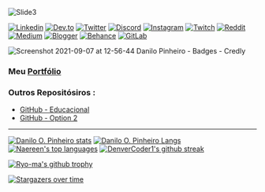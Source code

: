 ![Slide3](https://user-images.githubusercontent.com/52793184/120951552-84271700-c71f-11eb-89cb-77681885e2c8.JPG)

[![Linkedin](https://img.shields.io/badge/LinkedIn-0077B5?style=for-the-badge&logo=linkedin&logoColor=white)](https://www.linkedin.com/in/danilo-o-pinheiro-8127ab176/)
[![Dev.to](https://img.shields.io/badge/dev.to-0A0A0A?style=for-the-badge&logo=dev.to&logoColor=white)](https://dev.to/daniloop1381521)
[![Twitter](https://img.shields.io/badge/Twitter-1DA1F2?style=for-the-badge&logo=twitter&logoColor=white)](https://twitter.com/dan_opinheiro)
[![Discord](https://img.shields.io/badge/Discord-7289DA?style=for-the-badge&logo=discord&logoColor=white)](https://discord.com/channels/846478839067574334/846478839067574339)
[![Instagram](https://img.shields.io/badge/Instagram-E4405F?style=for-the-badge&logo=instagram&logoColor=white)](https://www.instagram.com/musiccantor_danpinheiro/)
[![Twitch](https://img.shields.io/badge/Twitch-9146FF?style=for-the-badge&logo=twitch&logoColor=white)](https://www.twitch.tv/danpro1988)
[![Reddit](https://img.shields.io/badge/Reddit-FF4500?style=for-the-badge&logo=reddit&logoColor=white)](https://www.reddit.com/user/No_Brick2345)
[![Medium](https://img.shields.io/badge/Medium-12100E?style=for-the-badge&logo=medium&logoColor=white)](https://daniloopro.medium.com/)
[![Blogger](https://img.shields.io/badge/Blogger-FF5722?style=for-the-badge&logo=blogger&logoColor=white)](https://www.blogger.com/profile/09027812347261688269)
[![Behance](https://aleen42.github.io/badges/src/behance.svg)](https://www.behance.net/danilopinheiro2)
[![GitLab](https://img.shields.io/badge/GitLab-330F63?style=for-the-badge&logo=gitlab&logoColor=white)](https://gitlab.com/DaniloOP1381521)

![Screenshot 2021-09-07 at 12-56-44 Danilo Pinheiro - Badges - Credly](https://user-images.githubusercontent.com/52793184/132375622-a954fee7-8229-4957-a890-51983112a948.png)

<!--![Captura de tela 2021-03-13 214157](https://user-images.githubusercontent.com/52793184/111054029-df5eab80-8447-11eb-9dcc-061a9b8a3d19.png)

<!--
![WhatsApp Image 2021-03-02 at 2 11 44 PM](https://user-images.githubusercontent.com/52793184/109911574-1800c700-7c89-11eb-9486-c7ed28ea497e.jpeg)
I started my career as a developer in mid-2018, until then I managed to continue, and specialize as FullStack, but I realized that I had to continue within the scope of BackEnd. I currently work as a Software Engineer at Avanade Brasil.
...
Comecei minha carreira como desenvolvedor em meados de 2018, até então consegui continuar, e me especializar como FullStack, mas percebi que tinha que continuar no âmbito do BackEnd. Atualmente trabalho como Engenheiro de Software na Avanade Brasil.
[![Github Badge](https://img.shields.io/badge/-Github-000?style=flat-square&logo=Github&logoColor=white&link=https://github.com/DaniloOPinheiro/)](https://github.com/DaniloOPinheiro/)
[![Linkedin Badge](https://img.shields.io/badge/-LinkedIn-blue?style=flat-square&logo=Linkedin&logoColor=white&link=https://www.linkedin.com/in/danilo-o-pinheiro-8127ab176/)](https://www.linkedin.com/in/danilo-o-pinheiro-8127ab176/)
[![Twitter Badge](https://img.shields.io/badge/-Twitter-1ca0f1?style=flat-square&labelColor=1ca0f1&logo=twitter&logoColor=white&link=https://twitter.com/dan_opinheiro)](https://twitter.com/dan_opinheiro)
### Repositórios Evidentes:
  * [GitHub - Educacional](https://github.com/DaniloOP1381521)<br>
  * [GitHub - Version 2](https://github.com/DaniloOPro)
[![Youtube Badge](https://img.shields.io/badge/-YouTube-ff0000?style=flat-square&labelColor=ff0000&logo=youtube&logoColor=white&link=https://www.youtube.com/user/TreinaWeb)](https://www.youtube.com/user/TreinaWeb)
👯 Estou procurando colaborar...
### Meu [Portfólio](https://dop-s.github.io/)
<!--
[![Linkedin](https://img.shields.io/badge/-LinkedIn-blue?style=flat&logo=Linkedin&logoColor=white)](https://www.linkedin.com/in/raziel-rodrigues-2b32b5140/)
[![Email](https://img.shields.io/badge/-Icloud-blue?style=flat&logo=Mail&logoColor=white)](mailto:danilopinheiro88@icloud.com)
 <!--
  <br>
<!--
[![Danilo O. Pinheiro stats](https://github-readme-stats.vercel.app/api?username=DaniloOPinheiro&show_icons=true&theme=radical)](https://github.com/DaniloOPinheiro)
[![Danilo O. Pinheiro Langs](https://github-readme-stats.vercel.app/api/top-langs/?username=DaniloOPinheiro&layout=compact&theme=radical&langs_count=20)](https://github.com/DaniloOPinheiro)

<!--
[![willianrod's wakatime stats](https://github-readme-stats.vercel.app/api/wakatime?username=DaniloOPinheiro)](https://github.com/DaniloOPinheiro)

<!--## My [Portfolio](https://dop-s.github.io/index-en.html)


<!--**DaniloOPinheiro/DaniloOPinheiro** is a ✨ _special_ ✨ repository because its `README.md` (this file) appears on your GitHub profile.

<!--Here are some ideas to get you started:

- 🔭 I’m currently working on ...
- 🌱 I’m currently learning ...
- 👯 I’m looking to collaborate on ...
- 🤔 I’m looking for help with ...
- 💬 Ask me about ...
- 📫 How to reach me: ...
- 😄 Pronouns: ...
- ⚡ Fun fact: ...
-->

### Meu [Portfólio](https://dop-s.github.io/)

### Outros Repositósiros :
  
  * [GitHub - Educacional](https://github.com/DaniloOP1381521)<br>
  * [GitHub - Option 2](https://github.com/DaniloOPro)

<hr>

[![Danilo O. Pinheiro stats](https://github-readme-stats.vercel.app/api?username=DaniloOPinheiro&show_icons=true&theme=radical)](https://github.com/DaniloOPinheiro)
[![Danilo O. Pinheiro Langs](https://github-readme-stats.vercel.app/api/top-langs/?username=DaniloOPinheiro&layout=compact&theme=radical)](https://github.com/DaniloOPinheiro)
[![Naereen's top languages](https://github-readme-stats.vercel.app/api/top-langs/?username=DaniloOPinheiro&theme=blue-green)](https://github.com/DaniloOPinheiro/github-readme-stats)
[![DenverCoder1's github streak](https://github-readme-streak-stats.herokuapp.com/?user=DaniloOPinheiro&theme=blue-green)](https://github.com/DaniloOPinheiro)

[![Ryo-ma's github trophy](https://github-profile-trophy.vercel.app/?username=DaniloOPinheiro&row=1)](https://github.com/DaniloOPinheiro/github-profile-trophy)

[![Stargazers over time](https://starchart.cc/Naereen/badges.svg)](https://starchart.cc/DaniloOPinheiro/badges)
